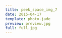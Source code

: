 ```yaml
---
title: peek_space_img_7
date: 2015-04-17
template: photo.jade
preview: preview.jpg
full: full.jpg
---
```


